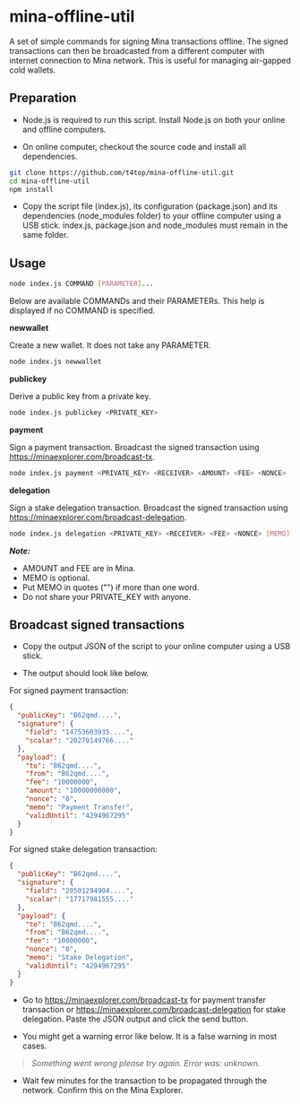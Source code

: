 # mina-offline-util

A set of simple commands for signing Mina transactions offline. The signed transactions can then be broadcasted from a different computer with internet connection to Mina network. This is useful for managing air-gapped cold wallets.

## Preparation

- Node.js is required to run this script. Install Node.js on both your online and offline computers.

- On online computer, checkout the source code and install all dependencies.

```bash
git clone https://github.com/t4top/mina-offline-util.git
cd mina-offline-util
npm install
```

- Copy the script file (index.js), its configuration (package.json) and its dependencies (node_modules folder) to your offline computer using a USB stick. index.js, package.json and node_modules must remain in the same folder.

## Usage

```bash
node index.js COMMAND [PARAMETER]...
```

Below are available COMMANDs and their PARAMETERs. This help is displayed if no COMMAND is specified.

**newwallet**

Create a new wallet. It does not take any PARAMETER.

```bash
node index.js newwallet
```

**publickey**

Derive a public key from a private key.

```bash
node index.js publickey <PRIVATE_KEY>
```

**payment**

Sign a payment transaction.
Broadcast the signed transaction using https://minaexplorer.com/broadcast-tx.

```bash
node index.js payment <PRIVATE_KEY> <RECEIVER> <AMOUNT> <FEE> <NONCE> [MEMO]
```

**delegation**

Sign a stake delegation transaction.
Broadcast the signed transaction using https://minaexplorer.com/broadcast-delegation.

```bash
node index.js delegation <PRIVATE_KEY> <RECEIVER> <FEE> <NONCE> [MEMO]
```

**_Note:_**

- AMOUNT and FEE are in Mina.
- MEMO is optional.
- Put MEMO in quotes ("") if more than one word.
- Do not share your PRIVATE_KEY with anyone.

## Broadcast signed transactions

- Copy the output JSON of the script to your online computer using a USB stick.

- The output should look like below.

For signed payment transaction:

```json
{
  "publicKey": "B62qmd....",
  "signature": {
    "field": "14753603935....",
    "scalar": "20270149766...."
  },
  "payload": {
    "to": "B62qmd....",
    "from": "B62qmd....",
    "fee": "10000000",
    "amount": "10000000000",
    "nonce": "0",
    "memo": "Payment Transfer",
    "validUntil": "4294967295"
  }
}
```

For signed stake delegation transaction:

```json
{
  "publicKey": "B62qmd....",
  "signature": {
    "field": "20501294904....",
    "scalar": "17717981555...."
  },
  "payload": {
    "to": "B62qmd....",
    "from": "B62qmd....",
    "fee": "10000000",
    "nonce": "0",
    "memo": "Stake Delegation",
    "validUntil": "4294967295"
  }
}
```

- Go to https://minaexplorer.com/broadcast-tx for payment transfer transaction or https://minaexplorer.com/broadcast-delegation for stake delegation. Paste the JSON output and click the send button.

- You might get a warning error like below. It is a false warning in most cases.

> _Something went wrong please try again. Error was: unknown._

- Wait few minutes for the transaction to be propagated through the network. Confirm this on the Mina Explorer.
